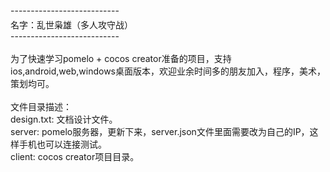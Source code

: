 <div><div><span style="line-height: 1.7;">---------------------------</span></div><div>名字：乱世枭雄（多人攻守战）</div><div>---------------------------</div><div><br /></div><div>为了快速学习pomelo + cocos creator准备的项目，支持ios,android,web,windows桌面版本，欢迎业余时间多的朋友加入，程序，美术，策划均可。</div><div><br /></div><div>文件目录描述：</div><div>design.txt: 文档设计文件。</div><div>server: pomelo服务器，更新下来，server.json文件里面需要改为自己的IP，这样手机也可以连接测试。</div><div>client: cocos creator项目目录。</div></div><div><br /></div>
